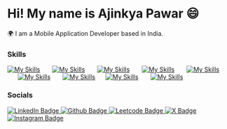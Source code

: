 Hi! My name is Ajinkya Pawar 😄
========================================================================================================================================

🌍  I am a Mobile Application Developer based in India.
<br/>
 
### Skills
[![My Skills](https://skillicons.dev/icons?i=react,apple)](https://skillicons.dev) &nbsp;&nbsp;&nbsp;&nbsp;&nbsp;
[![My Skills](https://skillicons.dev/icons?i=html,css)](https://skillicons.dev) &nbsp;&nbsp;&nbsp;&nbsp;&nbsp;
[![My Skills](https://skillicons.dev/icons?i=js,ts)](https://skillicons.dev) &nbsp;&nbsp;&nbsp;&nbsp;&nbsp; 
[![My Skills](https://skillicons.dev/icons?i=react,nodejs)](https://skillicons.dev) &nbsp;&nbsp;&nbsp;&nbsp;&nbsp;
[![My Skills](https://skillicons.dev/icons?i=next,redux)](https://skillicons.dev) &nbsp;&nbsp;&nbsp;&nbsp;&nbsp; 
[![My Skills](https://skillicons.dev/icons?i=tailwind,bootstrap)](https://skillicons.dev) &nbsp;&nbsp;&nbsp;&nbsp;&nbsp; 
[![My Skills](https://skillicons.dev/icons?i=firebase,jest)](https://skillicons.dev)&nbsp;&nbsp;&nbsp;&nbsp;&nbsp; 
[![My Skills](https://skillicons.dev/icons?i=webpack,vite)](https://skillicons.dev) &nbsp;&nbsp;&nbsp;&nbsp;&nbsp; 
[![My Skills](https://skillicons.dev/icons?i=git,github)](https://skillicons.dev) &nbsp;&nbsp;&nbsp;&nbsp;&nbsp;
<br/>

### Socials

<div id="badges">
  <a href="https://www.linkedin.com/in/ajinkya-pawar-frontend/">
    <img src="https://img.shields.io/badge/LinkedIn-blue?style=for-the-badge&logo=linkedin&logoColor=white" alt="LinkedIn Badge"/>
  </a>
  <a href="https://github.com/cuneiform-ajinkya">
    <img src="https://img.shields.io/badge/Github-black?style=for-the-badge&logo=github&logoColor=white" alt="Github Badge"/>
  </a>
 <a href="https://leetcode.com/Ajinkyapawarleetcode/">
    <img src="https://img.shields.io/badge/Leetcode-orange?style=for-the-badge&logo=leetcode&logoColor=black" alt="Leetcode Badge"/>
  </a>
  <a href="https://twitter.com/AjinkyaPawar007">
    <img src="https://img.shields.io/badge/Twitter-black?style=for-the-badge&logo=x&logoColor=white" alt="X Badge"/>
  </a>
 <a href="https://instagram.com/ajinkyaa____">
    <img src="https://img.shields.io/badge/Instagram-red?style=for-the-badge&logo=instagram&logoColor=white" alt="Instagram Badge"/>
  </a>
 
 
 
</div>

